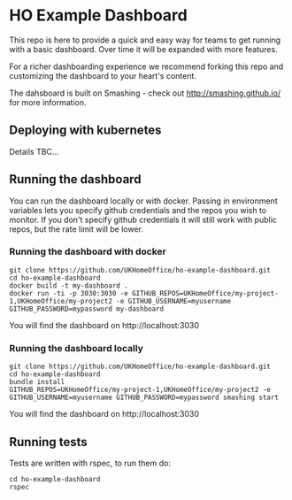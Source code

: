 # HO Example Dashboard
This repo is here to provide a quick and easy way for teams to get running with a basic dashboard.
Over time it will be expanded with more features.

For a richer dashboarding experience we recommend forking this repo and customizing the dashboard to your heart's content.

The dahsboard is built on Smashing - check out http://smashing.github.io/ for more information.

## Deploying with kubernetes
Details TBC...

## Running the dashboard
You can run the dashboard locally or with docker. Passing in environment variables lets you specify github credentials 
and the repos you wish to monitor. If you don't specify github credentials it will still work with public repos, 
but the rate limit will be lower.

### Running the dashboard with docker
```
git clone https://github.com/UKHomeOffice/ho-example-dashboard.git
cd ho-example-dashboard
docker build -t my-dashboard . 
docker run -ti -p 3030:3030 -e GITHUB_REPOS=UKHomeOffice/my-project-1,UKHomeOffice/my-project2 -e GITHUB_USERNAME=myusername GITHUB_PASSWORD=mypassword my-dashboard
```
You will find the dashboard on http://localhost:3030

### Running the dashboard locally
```
git clone https://github.com/UKHomeOffice/ho-example-dashboard.git
cd ho-example-dashboard
bundle install
GITHUB_REPOS=UKHomeOffice/my-project-1,UKHomeOffice/my-project2 -e GITHUB_USERNAME=myusername GITHUB_PASSWORD=mypassword smashing start
```
You will find the dashboard on http://localhost:3030

## Running tests
Tests are written with rspec, to run them do:
```
cd ho-example-dashboard
rspec
```
